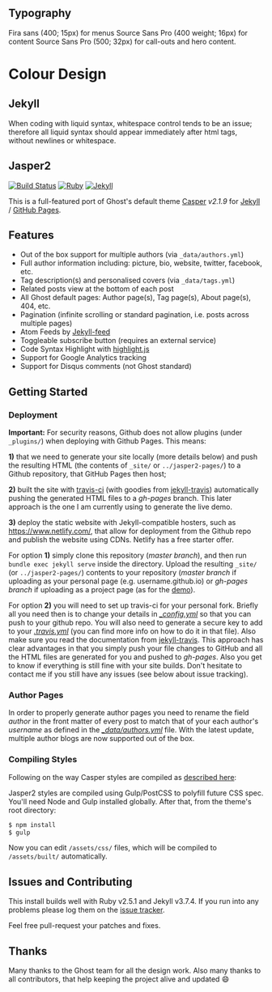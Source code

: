## Typography
Fira sans (400; 15px) for menus
Source Sans Pro (400 weight; 16px) for content
Source Sans Pro (500; 32px) for call-outs and hero content.

# Colour Design

## Jekyll
When coding with liquid syntax, whitespace control tends to be an issue; therefore all liquid syntax should appear immediately after html tags, without newlines or whitespace.

## Jasper2

[![Build Status](https://travis-ci.org/jekyller/jasper2.svg?branch=master)](https://travis-ci.org/jekyller/jasper2)
[![Ruby](https://img.shields.io/badge/ruby-2.5.1-blue.svg?style=flat)](http://travis-ci.org/jekyller/jasper2)
[![Jekyll](https://img.shields.io/badge/jekyll-3.7.4-blue.svg?style=flat)](http://travis-ci.org/jekyller/jasper2)

This is a full-featured port of Ghost's default theme [Casper](https://github.com/tryghost/casper)
*v2.1.9* for [Jekyll](https://jekyllrb.com/) / [GitHub Pages](https://pages.github.com/).

## Features

* Out of the box support for multiple authors (via `_data/authors.yml`)
* Full author information including: picture, bio, website, twitter, facebook, etc.
* Tag description(s) and personalised covers (via `_data/tags.yml`)
* Related posts view at the bottom of each post
* All Ghost default pages: Author page(s), Tag page(s), About page(s), 404, etc.
* Pagination (infinite scrolling or standard pagination, i.e. posts across multiple pages)
* Atom Feeds by [Jekyll-feed](https://github.com/jekyll/jekyll-feed)
* Toggleable subscribe button (requires an external service)
* Code Syntax Highlight with [highlight.js](https://highlightjs.org/)
* Support for Google Analytics tracking
* Support for Disqus comments (not Ghost standard)


## Getting Started

### Deployment

**Important:**  For security reasons, Github does not allow plugins (under `_plugins/`) when
deploying with Github Pages. This means:

**1)** that we need to generate your site locally (more details below) and push the resulting
HTML (the contents of `_site/` or `../jasper2-pages/`) to a Github repository, that GitHub Pages
then host;

**2)** built the site with [travis-ci](https://travis-ci.org/) (with goodies from
[jekyll-travis](https://github.com/mfenner/jekyll-travis)) automatically pushing the
generated HTML files to a *gh-pages* branch.
This later approach is the one I am currently using to generate the live demo.

**3)** deploy the static website with Jekyll-compatible hosters, such as https://www.netlify.com/, that allow for deployment from the Github repo and publish the website using CDNs. Netlify has a free starter offer.

For option **1)** simply clone this repository (*master branch*), and then run
`bundle exec jekyll serve` inside the directory. Upload the resulting `_site/` (or `../jasper2-pages/`)
contents to your repository (*master branch* if uploading as your personal page
(e.g. username.github.io) or *gh-pages branch* if uploading as a project page
(as for the [demo](https://github.com/jekyller/jasper2/tree/gh-pages)).

For option **2)** you will need to set up travis-ci for your personal fork. Briefly all you
need then is to change your details in *[\_config.yml](_config.yml)* so that you can push
to your github repo. You will also need to generate a secure key to add to your
*[.travis.yml](.travis.yml)* (you can find more info on how to do it in that file).
Also make sure you read the documentation from
[jekyll-travis](https://github.com/mfenner/jekyll-travis). This approach has clear
advantages in that you simply push your file changes to GitHub and all the HTML files
are generated for you and pushed to *gh-pages*. Also you get to know if everything is
still fine with your site builds. Don't hesitate to contact me if you still have any
issues (see below about issue tracking).

### Author Pages

In order to properly generate author pages you need to rename the field *author* in the
front matter of every post to match that of your each author's *username* as defined
in the *[\_data/authors.yml](_data/authors.yml)* file.
With the latest update, multiple author blogs are now supported out of the box.

### Compiling Styles

Following on the way Casper styles are compiled as [described here](https://github.com/tryghost/casper#development):

Jasper2 styles are compiled using Gulp/PostCSS to polyfill future CSS spec. You'll need Node and Gulp installed globally. After that, from the theme's root directory:

```bash
$ npm install
$ gulp
```

Now you can edit `/assets/css/` files, which will be compiled to `/assets/built/` automatically.

## Issues and Contributing

This install builds well with Ruby v2.5.1 and Jekyll v3.7.4. If you run into any problems
please log them on the [issue tracker](https://github.com/jekyller/jasper2/issues).

Feel free pull-request your patches and fixes.

## Thanks

Many thanks to the Ghost team for all the design work. Also many thanks to all contributors,
that help keeping the project alive and updated :smile:
